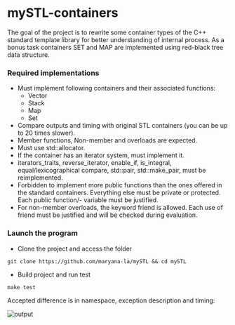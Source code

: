 # mySTL-containers

The goal of the project is to rewrite some container types of the C++ standard template library for better understanding of internal process.
As a bonus task containers SET and MAP are implemented using red-black tree data structure.

### Required implementations
- Must implement following containers and their associated functions:
  - Vector
  - Stack
  - Map
  - Set  
- Compare outputs and timing with original STL containers (you can be up to 20 times slower).
- Member functions, Non-member and overloads are expected.
- Must use std::allocator.
- If the container has an iterator system, must implement it.
- iterators_traits, reverse_iterator, enable_if, is_integral, equal/lexicographical compare, std::pair, std::make_pair, must be reimplemented.
- Forbidden to  implement more public functions than the ones offered in the standard containers. Everything else must be private or protected. Each public function/- variable must be justified.
- For non-member overloads, the keyword friend is allowed. Each use of friend must be justified and will be checked during evaluation.

### Launch the program
- Clone the project and access the folder
```
git clone https://github.com/maryana-la/mySTL && cd mySTL
```

- Build project and run test
```
make test
```

Accepted difference is in namespace, exception description and timing:

![output](https://github.com/maryana-la/mySTL/assets/75047240/21e42e3a-917f-421f-a646-8d15ea1a9fef)
